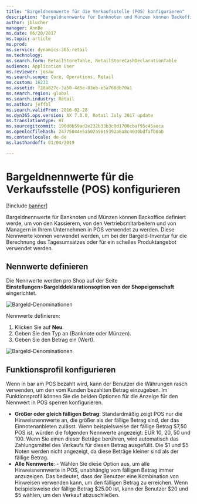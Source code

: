 ```yaml
---
title: "Bargeldnennwerte für die Verkaufsstelle (POS) konfigurieren"
description: "Bargeldnennwerte für Banknoten und Münzen können Backoffice definiert werde, um von den Kassierern, von den Vertriebsmitarbeitern und von Managern in Ihrem Unternehmen in POS verwendet zu werden."
author: jblucher
manager: AnnBe
ms.date: 06/20/2017
ms.topic: article
ms.prod: 
ms.service: dynamics-365-retail
ms.technology: 
ms.search.form: RetailStoreTable, RetailStoreCashDeclarationTable
audience: Application User
ms.reviewer: josaw
ms.search.scope: Core, Operations, Retail
ms.custom: 16231
ms.assetid: f28a827c-3a50-4d5e-83eb-e5a768db70a1
ms.search.region: global
ms.search.industry: Retail
ms.author: jeffbl
ms.search.validFrom: 2016-02-28
ms.dyn365.ops.version: AX 7.0.0, Retail July 2017 update
ms.translationtype: HT
ms.sourcegitcommit: 190d0b59ad2e232b33b3c0d1700cbaf95c45aeca
ms.openlocfilehash: 24775044e5a502a5615392a6a8c4030bdfafb0ab
ms.contentlocale: de-de
ms.lasthandoff: 01/04/2019

---
```


# <a name="configure-cash-denominations-for-the-point-of-sale-pos"></a>Bargeldnennwerte für die Verkaufsstelle (POS) konfigurieren

[!include [banner](includes/banner.md)]

Bargeldnennwerte für Banknoten und Münzen können Backoffice definiert werde, um von den Kassierern, von den Vertriebsmitarbeitern und von Managern in Ihrem Unternehmen in POS verwendet zu werden. Diese Nennwerte können verwendet werden, um bei der Bargeld-Inventur für die Berechnung des Tagesumsatzes oder für ein schelles Produktangebot verwendet werden.

## <a name="define-denominations"></a>Nennwerte definieren

Die Nennwerte werden pro Shop auf der Seite **Einstellungen**\>**Bargelddeklarationsoption von der Shopeigenschaft** eingerichtet.

![Bargeld-Denominationen](./media/image1-denomination.png)

Nennwerte definieren:

1. Klicken Sie auf **Neu**.
1. Geben Sie den Typ an (Banknote oder Münzen).
1. Geben Sie den Betrag ein (Wert).

![Bargeld-Denominationen](./media/image2-denomination.png)

## <a name="configure-the-functionality-profile"></a>Funktionsprofil konfigurieren

Wenn in bar am POS bezahlt wird, kann der Benutzer die Währungen rasch verwenden, um den vom Kunden bezahlten Betrag einzugeben. Im Funktionsprofil können Sie die beiden Optionen für die Anzeige für den Nennwert in POS sperren konfigurieren.

- **Größer oder gleich fälligen Betrag**: Standardmäßig zeigt POS nur die Hinweisnennwerte an, die größer als der fällige Betrag sind, der das Einnotenanbieten zulässt. Wenn beispielsweise der fällige Betrag $7,50 POS ist, würden die folgenden Nennwerte angezeigt: EUR 10, 20, 50 und 100. Wenn Sie einen dieser Beträge berühren, wird automatisch das Zahlungsmittel des Verkaufs für diesen Betrag ausgefüllt. Die $1 und $5 Noten werden nicht angezeigt, da diese Beträge kleiner sind als der fällige Betrag.
- **Alle Nennwerte**:  - Wählen Sie diese Option aus, um alle Hinweisnennwerte in POS, unabhängig vom fälligen Betrag immer anzuzeigen. Das bedeutet, dass der Benutzer eine Kombination von Hinweisen verwenden kann, um den fälligen Betrag zu erreichen. Wenn beispielsweise der fällige Betrag $25.00 ist, kann der Benutzer $20 und $5 wählen, um den Verkauf abzuschließen.

